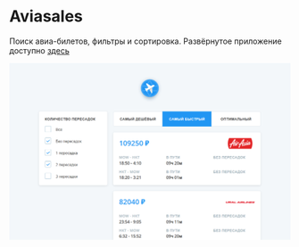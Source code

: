 # Aviasales
Поиск авиа-билетов, фильтры и сортировка.
Развёрнутое приложение доступно [здесь](https://aviasales-rho-five.vercel.app/)

![avia-post](/aviasales.png)

